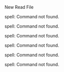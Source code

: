New Read File

spell: Command not found.

spell: Command not found.

spell: Command not found.

spell: Command not found.

spell: Command not found.

spell: Command not found.
